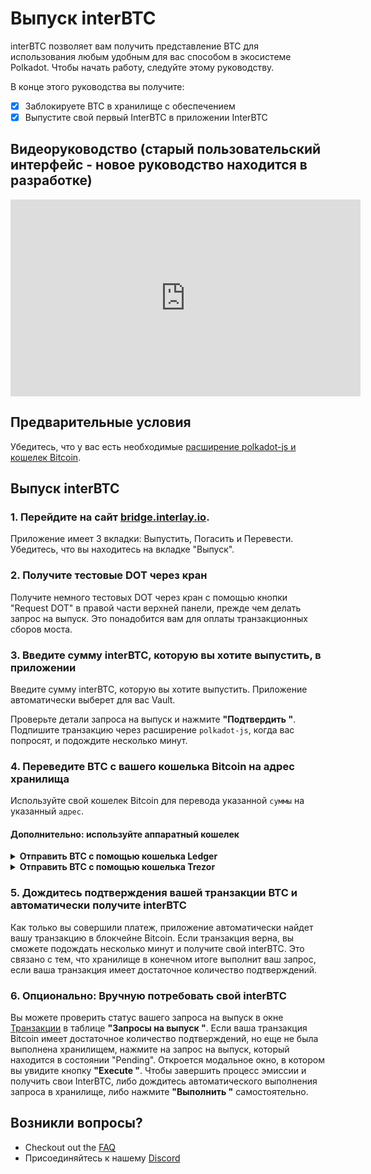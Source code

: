 # Выпуск interBTC

interBTC позволяет вам получить представление BTC для использования любым удобным для вас способом в экосистеме Polkadot.
Чтобы начать работу, следуйте этому руководству.

В конце этого руководства вы получите:

- [x] Заблокируете BTC в хранилище с обеспечением
- [x] Выпустите свой первый InterBTC в приложении InterBTC

## Видеоруководство (старый пользовательский интерфейс - новое руководство находится в разработке)

<iframe width="560" height="315" src="https://www.youtube.com/embed/hMZTj6ctGQE" frameborder="0" allow="accelerometer; autoplay; clipboard-write; encrypted-media; gyroscope; picture-in-picture" allowfullscreen></iframe>

## Предварительные условия

Убедитесь, что у вас есть необходимые [расширение polkadot-js и кошелек Bitcoin](start/prereq.md).

## Выпуск interBTC

### 1. Перейдите на сайт [ bridge.interlay.io](https://bridge.interlay.io).

Приложение имеет 3 вкладки: Выпустить, Погасить и Перевести. Убедитесь, что вы находитесь на вкладке "Выпуск".

### 2. Получите тестовые DOT через кран

Получите немного тестовых DOT через кран с помощью кнопки "Request DOT" в правой части верхней панели, прежде чем делать запрос на выпуск. Это понадобится вам для оплаты транзакционных сборов моста.

### 3. Введите сумму interBTC, которую вы хотите выпустить, в приложении

Введите сумму interBTC, которую вы хотите выпустить. Приложение автоматически выберет для вас Vault.

Проверьте детали запроса на выпуск и нажмите **"Подтвердить "**. Подпишите транзакцию через расширение `polkadot-js`, когда вас попросят, и подождите несколько минут.

### 4. Переведите BTC с вашего кошелька Bitcoin на адрес хранилища

Используйте свой кошелек Bitcoin для перевода указанной `суммы` на указанный `адрес`.

#### Дополнительно: используйте аппаратный кошелек

<details>
<summary>
<b>Отправить BTC с помощью кошелька Ledger</b>

</summary>

Чтобы настроить [Ledger Live](https://www.ledger.com/ledger-live) для работы с Bitcoin testnet, перейдите в раздел `Настройки` > `Экспериментальные возможности` и включите `Режим разработчика`. Используя `Менеджер`, установите приложение `Bitcoin testnet` на свое устройство.

Введите адрес получателя или отсканируйте QR-код. ([Поддержка](https://support.ledger.com/hc/en-us/articles/360019123593-Send-crypto-assets))

![Введите получателя](../_assets/img/ledger/1-recipient.png)

Введите сумму - она может быть автоматически заполнена.

![Введите Сумму](../_assets/img/ledger/2-amount.png)

Просмотрите итоговую информацию и нажмите **"Продолжить "**.

![Итог](../_assets/img/ledger/3-summary.png)

Подтвердите адрес получателя, сумму и сборы на устройстве.

![Подтверждение](../_assets/img/ledger/4-device-2.png)

На экране появится идентификатор транзакции, нажмите **"Просмотр в проводнике "**, чтобы проверить, включена ли ваша транзакция в сеть Bitcoin.

![Счет](../_assets/img/ledger/5-receipt.png)

</details>

<details>
<summary>
<b>Отправить BTC с помощью кошелька Trezor</b>
</summary>

Чтобы настроить [Trezor Wallet](https://wallet.trezor.io/#/) для работы с Bitcoin тестнет, перейдите в `Настройки кошелька` и установите `Адрес сервера бэкенда` в `https://tbtc2.trezor.io`.

Для получения более подробной информации, пожалуйста, ознакомьтесь с [Trezor Wiki](https://wiki.trezor.io/Bitcoin_testnet).

![Конфигурация](../_assets/img/trezor/1-configuration.png)

Введите адрес получателя и сумму вручную или отсканируйте QR-код. ([Руководство пользователя](https://wiki.trezor.io/User_manual:Making_payments#Enter_the_destination_address_and_the_amount))

![Введите получателя и сумму](../_assets/img/trezor/2-send-testnet.png)

Подтвердите адрес получателя, сумму и комиссионные на устройстве.

![Подтвердить](../_assets/img/trezor/3-confirm-device.png)

Платеж появится на вкладке `Транзакции` как неподтвержденный. Как только он будет включен в сеть Bitcoin, статус должен обновиться.
Если настроено, вы также можете проверить статус транзакции в проводнике блоков.

![Счет](../_assets/img/trezor/4-transactions.png)

</details>

### 5. Дождитесь подтверждения вашей транзакции BTC и автоматически получите interBTC

Как только вы совершили платеж, приложение автоматически найдет вашу транзакцию в блокчейне Bitcoin. Если транзакция верна, вы сможете подождать несколько минут и получите свой interBTC. Это связано с тем, что хранилище в конечном итоге выполнит ваш запрос, если ваша транзакция имеет достаточное количество подтверждений.

### 6. Опционально: Вручную потребовать свой interBTC

Вы можете проверить статус вашего запроса на выпуск в окне [Транзакции](https://bridge.interlay.io/transactions) в таблице **"Запросы на выпуск "**. Если ваша транзакция Bitcoin имеет достаточное количество подтверждений, но еще не была выполнена хранилищем, нажмите на запрос на выпуск, который находится в состоянии "Pending". Откроется модальное окно, в котором вы увидите кнопку **"Execute "**. Чтобы завершить процесс эмиссии и получить свои InterBTC, либо дождитесь автоматического выполнения запроса в хранилище, либо нажмите **"Выполнить "** самостоятельно.

## Возникли вопросы?

- Checkout out the [FAQ](https://www.notion.so/interlay/Interlay-FAQ-5e3019b1cfd94f6693dc186e9640e607#277286bac5224dbbab565af4fe1ec5d5)
- Присоединяйтесь к нашему [Discord](https://discord.com/invite/KgCYK3MKSf)
